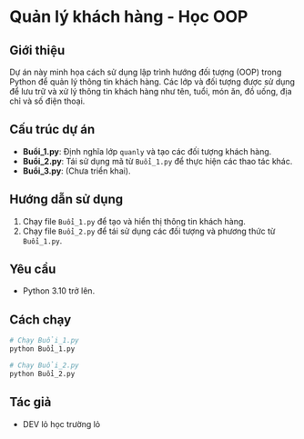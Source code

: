 # Quản lý khách hàng - Học OOP

## Giới thiệu
Dự án này minh họa cách sử dụng lập trình hướng đối tượng (OOP) trong Python để quản lý thông tin khách hàng. Các lớp và đối tượng được sử dụng để lưu trữ và xử lý thông tin khách hàng như tên, tuổi, món ăn, đồ uống, địa chỉ và số điện thoại.

## Cấu trúc dự án
- **Buổi_1.py**: Định nghĩa lớp `quanly` và tạo các đối tượng khách hàng.
- **Buổi_2.py**: Tái sử dụng mã từ `Buổi_1.py` để thực hiện các thao tác khác.
- **Buổi_3.py**: (Chưa triển khai).

## Hướng dẫn sử dụng
1. Chạy file `Buổi_1.py` để tạo và hiển thị thông tin khách hàng.
2. Chạy file `Buổi_2.py` để tái sử dụng các đối tượng và phương thức từ `Buổi_1.py`.

## Yêu cầu
- Python 3.10 trở lên.

## Cách chạy
```bash
# Chạy Buổi_1.py
python Buổi_1.py

# Chạy Buổi_2.py
python Buổi_2.py
```

## Tác giả
- DEV lỏ học trường lỏ

